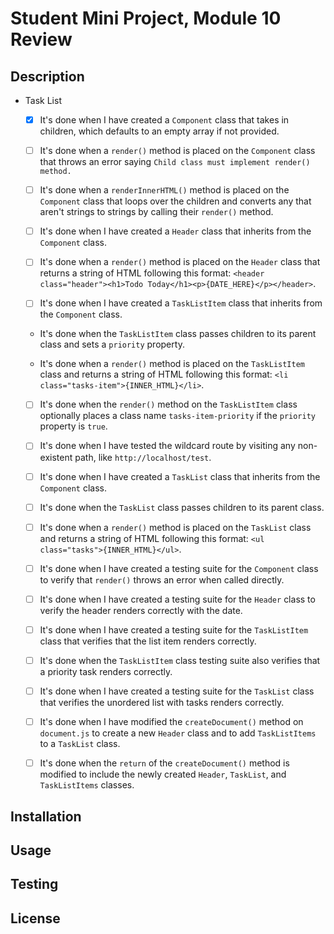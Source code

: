 # Student Mini Project, Module 10 Review

## Description

- Task List

  - [x] It's done when I have created a `Component` class that takes in children, which defaults to an empty array if not provided.

  - [ ] It's done when a `render()` method is placed on the `Component` class that throws an error saying `Child class must implement render() method.`

  - [ ] It's done when a `renderInnerHTML()` method is placed on the `Component` class that loops over the children and converts any that aren't strings to strings by calling their `render()` method.

  - [ ] It's done when I have created a `Header` class that inherits from the `Component` class.

  - [ ] It's done when a `render()` method is placed on the `Header` class that returns a string of HTML following this format: `<header class="header"><h1>Todo Today</h1><p>{DATE_HERE}</p></header>`.

  - [ ] It's done when I have created a `TaskListItem` class that inherits from the `Component` class.

  - It's done when the `TaskListItem` class passes children to its parent class and sets a `priority` property.

  - It's done when a `render()` method is placed on the `TaskListItem` class and returns a string of HTML following this format: `<li class="tasks-item">{INNER_HTML}</li>`.

  - [ ] It's done when the `render()` method on the `TaskListItem` class optionally places a class name `tasks-item-priority` if the `priority` property is `true`.

  - [ ] It's done when I have tested the wildcard route by visiting any non-existent path, like `http://localhost/test`.

  - [ ] It's done when I have created a `TaskList` class that inherits from the `Component` class.

  - [ ] It's done when the `TaskList` class passes children to its parent class.

  - [ ] It's done when a `render()` method is placed on the `TaskList` class and returns a string of HTML following this format: `<ul class="tasks">{INNER_HTML}</ul>`.

  - [ ] It's done when I have created a testing suite for the `Component` class to verify that `render()` throws an error when called directly.

  - [ ] It's done when I have created a testing suite for the `Header` class to verify the header renders correctly with the date.

  - [ ] It's done when I have created a testing suite for the `TaskListItem` class that verifies that the list item renders correctly.

  - [ ] It's done when the `TaskListItem` class testing suite also verifies that a priority task renders correctly.

  - [ ] It's done when I have created a testing suite for the `TaskList` class that verifies the unordered list with tasks renders correctly.

  - [ ] It's done when I have modified the `createDocument()` method on `document.js` to create a new `Header` class and to add `TaskListItems` to a `TaskList` class.

  - [ ] It's done when the `return` of the `createDocument()` method is modified to include the newly created `Header`, `TaskList`, and `TaskListItems` classes.

## Installation

## Usage

## Testing

## License
